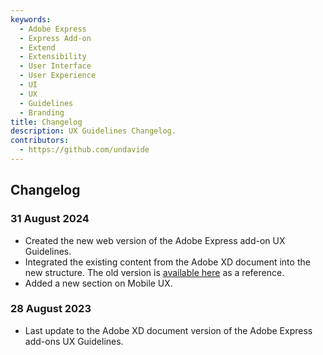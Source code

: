```yaml
---
keywords:
  - Adobe Express
  - Express Add-on 
  - Extend
  - Extensibility
  - User Interface
  - User Experience
  - UI
  - UX
  - Guidelines
  - Branding
title: Changelog
description: UX Guidelines Changelog.
contributors:
  - https://github.com/undavide
---
```


## Changelog

### 31 August 2024

- Created the new web version of the Adobe Express add-on UX Guidelines.
- Integrated the existing content from the Adobe XD document into the new structure. The old version is [available here](https://xd.adobe.com/view/urn:aaid:sc:US:fd638450-1af8-49c3-ad29-0e76c2a2136f/) as a reference. 
- Added a new section on Mobile UX.

### 28 August 2023

- Last update to the Adobe XD document version of the Adobe Express add-ons UX Guidelines.

